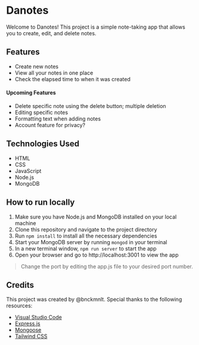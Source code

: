 # **Danotes**
Welcome to Danotes! This project is a simple note-taking app that allows you to create, edit, and delete notes.

## **Features**
+ Create new notes
+ View all your notes in one place
+ Check the elapsed time to when it was created

#### **Upcoming Features**
+ Delete specific note using the delete button; multiple deletion
+ Editing specific notes
+ Formatting text when adding notes
+ Account feature for privacy?

## **Technologies Used**
+ HTML
+ CSS
+ JavaScript
+ Node.js
+ MongoDB

## **How to run locally**
1. Make sure you have Node.js and MongoDB installed on your local machine
2. Clone this repository and navigate to the project directory
3. Run ``` npm install ``` to install all the necessary dependencies
4. Start your MongoDB server by running ``` mongod ``` in your terminal
5. In a new terminal window, ``` npm run server ``` to start the app
6. Open your browser and go to http://localhost:3001 to view the app

> Change the port by editing the app.js file to your desired port number.

## **Credits**
This project was created by @bnckmnlt. Special thanks to the following resources:
+ [Visual Studio Code](https://code.visualstudio.com/)
+ [Express.js](https://expressjs.com/)
+ [Mongoose](https://mongoosejs.com/)
+ [Tailwind CSS](https://mongoosejs.com/)
